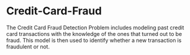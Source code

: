 # Credit-Card-Fraud
The Credit Card Fraud Detection Problem includes modeling past credit card transactions with the knowledge of the ones that turned out to be fraud. This model is then used to identify whether a new transaction is fraudulent or not.
